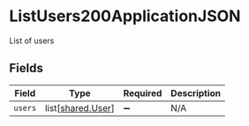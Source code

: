 # ListUsers200ApplicationJSON

List of users


## Fields

| Field                                                | Type                                                 | Required                                             | Description                                          |
| ---------------------------------------------------- | ---------------------------------------------------- | ---------------------------------------------------- | ---------------------------------------------------- |
| `users`                                              | list[[shared.User](undefined/models/shared/user.md)] | :heavy_minus_sign:                                   | N/A                                                  |